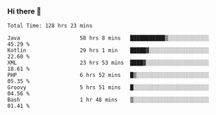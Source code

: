 ### Hi there 👋

<!--START_SECTION:waka-->

```text
Total Time: 128 hrs 23 mins

Java                   58 hrs 8 mins   ███████████▒░░░░░░░░░░░░░   45.29 %
Kotlin                 29 hrs 1 min    █████▓░░░░░░░░░░░░░░░░░░░   22.60 %
XML                    23 hrs 53 mins  ████▓░░░░░░░░░░░░░░░░░░░░   18.61 %
PHP                    6 hrs 52 mins   █▒░░░░░░░░░░░░░░░░░░░░░░░   05.35 %
Groovy                 5 hrs 51 mins   █░░░░░░░░░░░░░░░░░░░░░░░░   04.56 %
Bash                   1 hr 48 mins    ▒░░░░░░░░░░░░░░░░░░░░░░░░   01.41 %
```

<!--END_SECTION:waka-->

<!--
**AndroidLion48/AndroidLion48** is a ✨ _special_ ✨ repository because its `README.md` (this file) appears on your GitHub profile.

Here are some ideas to get you started:

- 🔭 I’m currently working on becoming a full time professional software developer for Android Mobile Applications
- 🌱 I’m currently learning Kotlin, Jetpack Compose, and Android Studio.
- 👯 I’m looking to collaborate on Mobile Applications
- 🤔 I’m looking for help with career advancement.
- 💬 Ask me about my journey in entering the Software Development Industry
- 📫 How to reach me: Here
- 😄 Pronouns: Him
- ⚡ Fun fact: Something
-->
